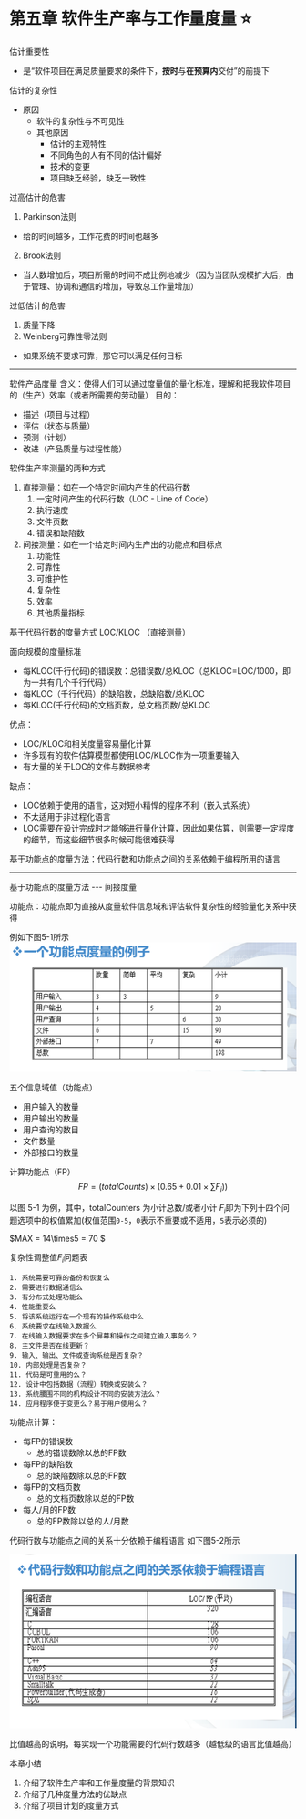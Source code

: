 # 第五章 软件生产率与工作量度量 :star:

估计重要性
  - 是“软件项目在满足质量要求的条件下，**按时**与**在预算内**交付”的前提下

估计的复杂性
- 原因
  - 软件的复杂性与不可见性
  - 其他原因
    - 估计的主观特性
    - 不同角色的人有不同的估计偏好
    - 技术的变更
    - 项目缺乏经验，缺乏一致性


过高估计的危害
1. Parkinson法则
  - 给的时间越多，工作花费的时间也越多
2. Brook法则
  - 当人数增加后，项目所需的时间不成比例地减少（因为当团队规模扩大后，由于管理、协调和通信的增加，导致总工作量增加）

过低估计的危害
1. 质量下降
2. Weinberg可靠性零法则
  - 如果系统不要求可靠，那它可以满足任何目标

---
软件产品度量
含义：使得人们可以通过度量值的量化标准，理解和把我软件项目的（生产）效率（或者所需要的劳动量）
目的：
  - 描述（项目与过程）
  - 评估（状态与质量）
  - 预测（计划）
  - 改进（产品质量与过程性能）

软件生产率测量的两种方式
1. 直接测量：如在一个特定时间内产生的代码行数
   1. 一定时间产生的代码行数（LOC - Line of Code）
   2. 执行速度
   3. 文件页数
   4. 错误和缺陷数
2. 间接测量：如在一个给定时间内生产出的功能点和目标点
   1. 功能性
   2. 可靠性
   3. 可维护性
   4. 复杂性
   5. 效率
   6. 其他质量指标

基于代码行数的度量方式 LOC/KLOC （直接测量）

面向规模的度量标准
- 每KLOC(千行代码)的错误数：总错误数/总KLOC（总KLOC=LOC/1000，即为一共有几个千行代码）
- 每KLOC（千行代码）的缺陷数，总缺陷数/总KLOC
- 每KLOC(千行代码)的文档页数，总文档页数/总KLOC

优点：
  - LOC/KLOC和相关度量容易量化计算
  - 许多现有的软件估算模型都使用LOC/KLOC作为一项重要输入
  - 有大量的关于LOC的文件与数据参考

缺点：
  - LOC依赖于使用的语言，这对短小精悍的程序不利（嵌入式系统）
  - 不太适用于非过程化语言
  - LOC需要在设计完成时才能够进行量化计算，因此如果估算，则需要一定程度的细节，而这些细节很多时候可能很难获得

基于功能点的度量方法：代码行数和功能点之间的关系依赖于编程所用的语言  

---
基于功能点的度量方法 --- 间接度量

功能点：功能点即为直接从度量软件信息域和评估软件复杂性的经验量化关系中获得  

例如下图5-1所示
![IMG5-1](../Img/Image-Chapter5-1.png)

五个信息域值（功能点）
- 用户输入的数量
- 用户输出的数量
- 用户查询的数目
- 文件数量
- 外部接口的数量

计算功能点（FP）
$$
  FP=(totalCounts)\times(0.65+0.01\times\sum{F_i}))
$$

以图 5-1 为例，其中，totalCounters 为小计总数/或者小计 
$F_i$即为下列十四个问题选项中的权值累加(权值范围`0-5`，`0`表示不重要或不适用，`5`表示必须的)

 $MAX = 14\times5 = 70 $

复杂性调整值$F_i$问题表
```
1. 系统需要可靠的备份和恢复么
2. 需要进行数据通信么
3. 有分布式处理功能么
4. 性能重要么
5. 将该系统运行在一个现有的操作系统中么
6. 系统要求在线输入数据么
7. 在线输入数据要求在多个屏幕和操作之间建立输入事务么？
8. 主文件是否在线更新？
9. 输入、输出、文件或查询系统是否复杂？
10. 内部处理是否复杂？
11. 代码是可重用的么？
12. 设计中包括数据（流程）转换或安装么？
13. 系统腰围不同的机构设计不同的安装方法么？
14. 应用程序便于变更么？易于用户使用么？
```
功能点计算：
  - 每FP的错误数
    - 总的错误数除以总的FP数
  - 每FP的缺陷数
    - 总的缺陷数除以总的FP数
  - 每FP的文档页数
    - 总的文档页数除以总的FP数
  - 每人/月的FP数
    - 总的FP数除以总的人/月数

代码行数与功能点之间的关系十分依赖于编程语言 如下图5-2所示

![Img5-2](../Img/Image-Chpter5-2.png)

比值越高的说明，每实现一个功能需要的代码行数越多（越低级的语言比值越高）

本章小结
1. 介绍了软件生产率和工作量度量的背景知识
2. 介绍了几种度量方法的优缺点
3. 介绍了项目计划的度量方式